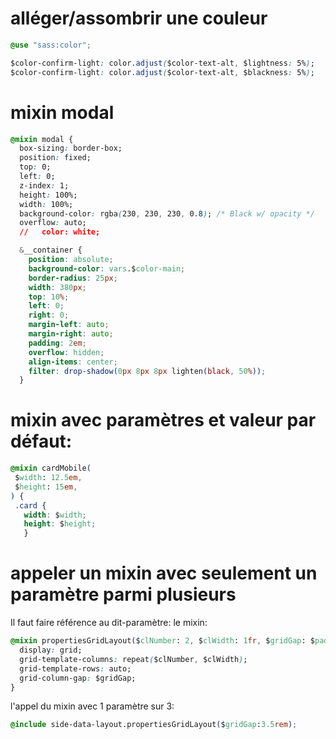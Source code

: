 # alléger/assombrir une couleur

```css
@use "sass:color";

$color-confirm-light: color.adjust($color-text-alt, $lightness: 5%);
$color-confirm-light: color.adjust($color-text-alt, $blackness: 5%);
```


# mixin modal

```css
@mixin modal {
  box-sizing: border-box;
  position: fixed;
  top: 0;
  left: 0;
  z-index: 1;
  height: 100%;
  width: 100%;
  background-color: rgba(230, 230, 230, 0.8); /* Black w/ opacity */
  overflow: auto;
  //   color: white;

  &__container {
    position: absolute;
    background-color: vars.$color-main;
    border-radius: 25px;
    width: 380px;
    top: 10%;
    left: 0;
    right: 0;
    margin-left: auto;
    margin-right: auto;
    padding: 2em;
    overflow: hidden;
    align-items: center;
    filter: drop-shadow(0px 8px 8px lighten(black, 50%));
  }
```

# mixin avec paramètres et valeur par défaut:

```css
@mixin cardMobile(
 $width: 12.5em,
 $height: 15em,
) {
 .card {
   width: $width;
   height: $height;
   }
```

# appeler un mixin avec seulement un paramètre parmi plusieurs

Il faut faire référence au dit-paramètre: 
le mixin: 
```css
@mixin propertiesGridLayout($clNumber: 2, $clWidth: 1fr, $gridGap: $padding) {
  display: grid;
  grid-template-columns: repeat($clNumber, $clWidth);
  grid-template-rows: auto;
  grid-column-gap: $gridGap;
}
``` 

l'appel du mixin avec 1 paramètre sur 3: 
```css
@include side-data-layout.propertiesGridLayout($gridGap:3.5rem);
```
